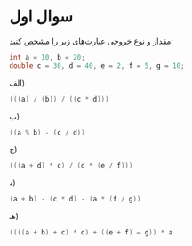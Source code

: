 # سوال اول

مقدار و نوع خروجی عبارت‌های زیر را مشخص کنید:

```c
int a = 10, b = 20;
double c = 30, d = 40, e = 2, f = 5, g = 10;
```

الف)

```c
(((a) / (b)) / ((c * d)))
```

ب)

```c
((a % b) - (c / d))
```

ج)

```c
(((a + d) * c) / (d * (e / f)))
```

د)

```c
(a + b) - (c * d) - (a * (f / g))
```

هـ)

```c
((((a + b) + c) * d) + ((e + f) – g)) * a
```